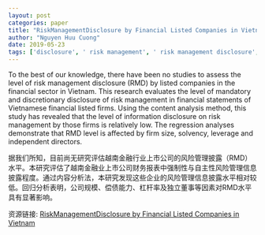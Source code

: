 ```yaml
---
layout: post
categories: paper
title: "RiskManagementDisclosure by Financial Listed Companies in Vietnam"
author: "Nguyen Huu Cuong"
date: 2019-05-23
tags: ['disclosure', ' risk management', ' risk management disclosure', ' factor analysis']
---
```


To the best of our knowledge, there have been no studies to assess the level of risk management disclosure (RMD) by listed companies in the financial sector in Vietnam. This research evaluates the level of mandatory and discretionary disclosure of risk management in financial statements of Vietnamese financial listed firms. Using the content analysis method, this study has revealed that the level of information disclosure on risk management by those firms is relatively low. The regression analyses demonstrate that RMD level is affected by firm size, solvency, leverage and independent directors.

据我们所知，目前尚无研究评估越南金融行业上市公司的风险管理披露（RMD）水平。本研究评估了越南金融业上市公司财务报表中强制性与自主性风险管理信息披露程度。通过内容分析法，本研究发现这些企业的风险管理信息披露水平相对较低。回归分析表明，公司规模、偿债能力、杠杆率及独立董事等因素对RMD水平具有显著影响。

资源链接: [RiskManagementDisclosure by Financial Listed Companies in Vietnam](https://papers.ssrn.com/sol3/papers.cfm?abstract_id=3358774)
